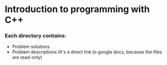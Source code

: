 # Introduction to programming with C++

### Each directory contains:
- Problem solutions
- Problem descriptions (It's a direct link to google docs, because the files are read-only)
